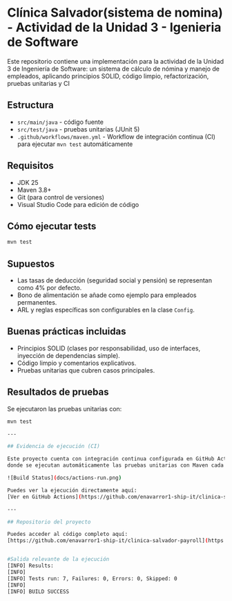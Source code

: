 # Clínica Salvador(sistema de nomina) - Actividad de la Unidad 3 - Igenieria de Software

Este repositorio contiene una implementación  para la actividad de la Unidad 3 de Ingeniería de Software: un sistema de cálculo de nómina y manejo de empleados, aplicando principios SOLID, código limpio, refactorización, pruebas unitarias y CI

## Estructura
- `src/main/java` - código fuente
- `src/test/java` - pruebas unitarias (JUnit 5)
- `.github/workflows/maven.yml` - Workflow de integración continua (CI) para ejecutar `mvn test` automáticamente
## Requisitos
- JDK 25
- Maven 3.8+
- Git (para control de versiones)  
- Visual Studio Code para edición de código

## Cómo ejecutar tests
```bash
mvn test
```

## Supuestos
- Las tasas de deducción (seguridad social y pensión) se representan como 4% por defecto.
- Bono de alimentación se añade como ejemplo para empleados permanentes.
- ARL y reglas específicas son configurables en la clase `Config`.

## Buenas prácticas incluidas
- Principios SOLID (clases por responsabilidad, uso de interfaces, inyección de dependencias simple).
- Código limpio y comentarios explicativos.
- Pruebas unitarias que cubren casos principales.

## Resultados de pruebas
Se ejecutaron las pruebas unitarias con:

```bash
mvn test

---

## Evidencia de ejecución (CI)

Este proyecto cuenta con integración continua configurada en GitHub Actions,  
donde se ejecutan automáticamente las pruebas unitarias con Maven cada vez que se hace un push.

![Build Status](docs/actions-run.png)

Puedes ver la ejecución directamente aquí:  
[Ver en GitHub Actions](https://github.com/enavarror1-ship-it/clinica-salvador-payroll/actions)

---

## Repositorio del proyecto

Puedes acceder al código completo aquí:  
[https://github.com/enavarror1-ship-it/clinica-salvador-payroll](https://github.com/enavarror1-ship-it/clinica-salvador-payroll)


#Salida relevante de la ejecución
[INFO] Results:
[INFO]
[INFO] Tests run: 7, Failures: 0, Errors: 0, Skipped: 0
[INFO]
[INFO] BUILD SUCCESS




